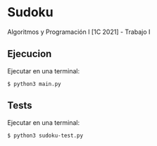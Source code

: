 # Sudoku

Algoritmos y Programación I [1C 2021] - Trabajo I

## Ejecucion

Ejecutar en una terminal:

```
$ python3 main.py
```

## Tests

Ejecutar en una terminal:

```
$ python3 sudoku-test.py
```
